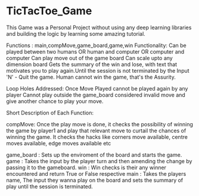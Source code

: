# TicTacToe_Game

This Game was a Personal Project without using any deep learning libraries and building the logic by learning some amazing tutorial.

Functions : main,compMove,game_board,game,win
Functionality: Can be played between two humans OR human and computer OR computer and computer
               Can play move out of the game board
               Can scale upto any dimension board
               Gets the summary of the win and lose, with text that motivates you to play again.Until the session is not terminated by the  Input 'N' - Quit the game.
               Human cannot win the game, that's the Assurity.
              
Loop Holes Addressed: Once Move Played cannot be played again by any player
                      Cannot play outside the game_board considered invalid move and give another chance to play your move.


Short Description of Each Function:

compMove: Once the play move is done, it checks the possibility of winning the game by player1 and play that relevant move to curtail the chances of winning the game.
It checks the hacks like corners move available, centre moves available, edge moves available etc

game_board : Sets up the enviroment of the board and starts the game.
game : Takes the input by the player turn and then amending the change by passing it to the gameboard.
win : Win checks is their any winner encountered and return True or False respective
main : Takes the players name, The input they wanna play on the board and sets the summary of play until the session is terminated.





